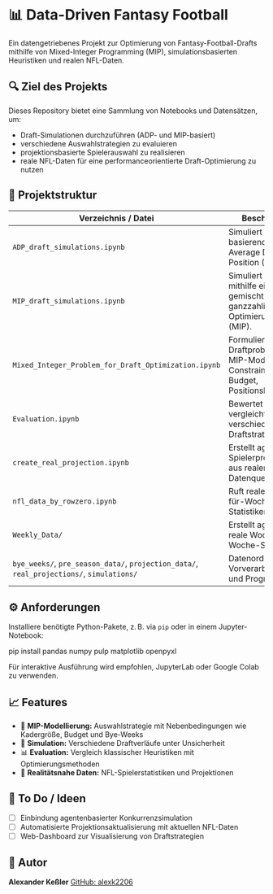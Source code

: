 # 📊 Data-Driven Fantasy Football

Ein datengetriebenes Projekt zur Optimierung von Fantasy-Football-Drafts mithilfe von Mixed-Integer Programming (MIP), simulationsbasierten Heuristiken und realen NFL-Daten.

## 🔍 Ziel des Projekts

Dieses Repository bietet eine Sammlung von Notebooks und Datensätzen, um:

* Draft-Simulationen durchzuführen (ADP- und MIP-basiert)
* verschiedene Auswahlstrategien zu evaluieren
* projektionsbasierte Spielerauswahl zu realisieren
* reale NFL-Daten für eine performanceorientierte Draft-Optimierung zu nutzen

## 📁 Projektstruktur

| Verzeichnis / Datei                                                                       | Beschreibung                                                                                |
| ----------------------------------------------------------------------------------------- | ------------------------------------------------------------------------------------------- |
| `ADP_draft_simulations.ipynb`                                                             | Simuliert Drafts basierend auf Average Draft Position (ADP).                                |
| `MIP_draft_simulations.ipynb`                                                             | Simuliert Drafts mithilfe eines gemischt-ganzzahligen Optimierungsmodells (MIP).            |
| `Mixed_Integer_Problem_for_Draft_Optimization.ipynb`                                      | Formuliert das Draftproblem als MIP-Modell mit Constraints wie Budget, Positionsbedarf etc. |
| `Evaluation.ipynb`                                                                        | Bewertet und vergleicht verschiedene Draftstrategien.                                       |
| `create_real_projection.ipynb`                                                            | Erstellt aggregierte Spielerprojektionen aus realen Datenquellen.                           |
| `nfl_data_by_rowzero.ipynb`                                                               | Ruft reale Woche-für-Woche-Statistiken ab.                                                  |
| `Weekly_Data/`                                                                            | Erstellt aggregierte reale Woche-für-Woche-Statistiken.                                     |
| `bye_weeks/`, `pre_season_data/`, `projection_data/`, `real_projections/`, `simulations/` | Datenordner mit Vorverarbeitungs- und Prognosedaten.                                        |

## ⚙️ Anforderungen

Installiere benötigte Python-Pakete, z. B. via `pip` oder in einem Jupyter-Notebook:

pip install pandas numpy pulp matplotlib openpyxl

Für interaktive Ausführung wird empfohlen, JupyterLab oder Google Colab zu verwenden.

## 📈 Features

* 🧮 **MIP-Modellierung:** Auswahlstrategie mit Nebenbedingungen wie Kadergröße, Budget und Bye-Weeks
* 🔄 **Simulation:** Verschiedene Draftverläufe unter Unsicherheit
* 📊 **Evaluation:** Vergleich klassischer Heuristiken mit Optimierungsmethoden
* 📂 **Realitätsnahe Daten:** NFL-Spielerstatistiken und Projektionen

## 📌 To Do / Ideen

* [ ] Einbindung agentenbasierter Konkurrenzsimulation
* [ ] Automatisierte Projektionsaktualisierung mit aktuellen NFL-Daten
* [ ] Web-Dashboard zur Visualisierung von Draftstrategien

## 👤 Autor

**Alexander Keßler**
[GitHub: alexk2206](https://github.com/alexk2206)
